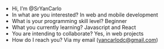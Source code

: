- Hi, I’m @SrYanCarlo
- In what are you interested? In web and mobile development
- What is your programming skill level? Beginner
- What you currently learning? Javascript and React
- You are intending to collaborate? Yes, in web projects
- How do I reach you? Via my email (yancarlodc@gmail.com)
